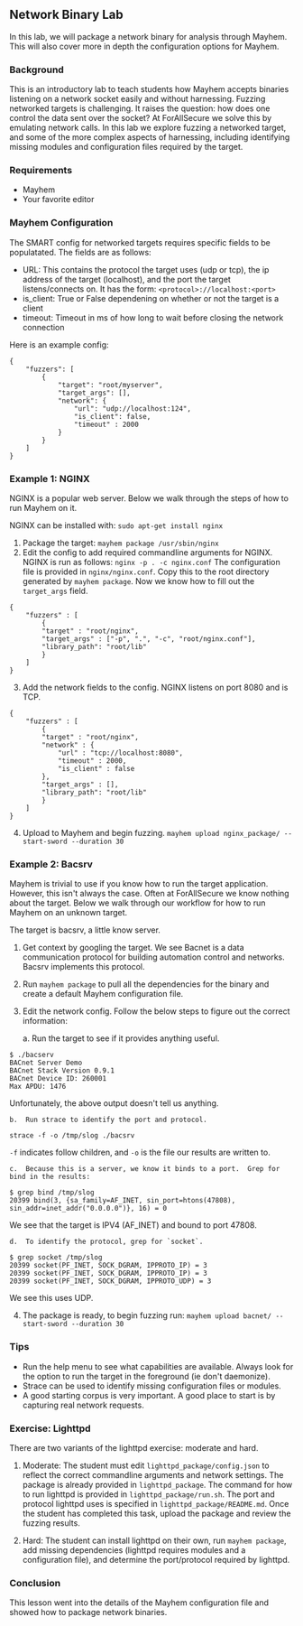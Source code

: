 ## Network Binary Lab
In this lab, we will package a network binary for analysis through
Mayhem. This will also cover more in depth the configuration
options for Mayhem.

### Background
This is an introductory lab to teach students how Mayhem accepts
binaries listening on a network socket easily and without harnessing.
Fuzzing networked targets is challenging.  It raises the question:
how does one control the data sent over the socket?  At ForAllSecure we
solve this by emulating network calls.  In this lab we explore fuzzing
a networked target, and some of the more complex aspects of harnessing,
including identifying missing modules and configuration files
required by the target.

### Requirements
* Mayhem
* Your favorite editor

### Mayhem Configuration
The SMART config for networked targets requires specific fields to be
populatated.  The fields are as follows:

* URL: This contains the protocol the target uses (udp or tcp), the ip
address of the target (localhost), and the port the target listens/connects
on.  It has the form: `<protocol>://localhost:<port>`
* is_client: True or False dependening on whether or not the target is
a client
* timeout: Timeout in ms of how long to wait before closing the network
connection

Here is an example config:
```
{
    "fuzzers": [
        {
            "target": "root/myserver",
            "target_args": [],
            "network": {
                "url": "udp://localhost:124",
                "is_client": false,
                "timeout" : 2000
            }
        }
    ]
}
```
### Example 1: NGINX

NGINX is a popular web server.  Below we walk through the steps of how
to run Mayhem on it.

NGINX can be installed with:
`sudo apt-get install nginx`

1. Package the target: `mayhem package /usr/sbin/nginx`
2. Edit the config to add required commandline arguments for NGINX.
NGINX is run as follows:
`nginx -p . -c nginx.conf`
The configuration file is provided in `nginx/nginx.conf`.  Copy this to
the root directory generated by `mayhem package`.  Now we know
how to fill out the `target_args` field.
```
{
    "fuzzers" : [
        {
        "target" : "root/nginx",
        "target_args" : ["-p", ".", "-c", "root/nginx.conf"],
        "library_path": "root/lib"
        }
    ]
}
```
3. Add the network fields to the config.  NGINX listens on port 8080 and is
TCP.
```
{
    "fuzzers" : [
        {
        "target" : "root/nginx",
        "network" : {
            "url" : "tcp://localhost:8080",
            "timeout" : 2000,
            "is_client" : false
        },
        "target_args" : [],
        "library_path": "root/lib"
        }
    ]
}
```
4. Upload to Mayhem and begin fuzzing.
`mayhem upload nginx_package/ --start-sword --duration 30`


### Example 2: Bacsrv
Mayhem is trivial to use if you know how to run the target application.
However, this isn't always the case.  Often at ForAllSecure we know
nothing about the target.  Below we walk through our workflow for
how to run Mayhem on an unknown target.

The target is bacsrv, a little know server.

1.  Get context by googling the target.  We see Bacnet is a data
communication protocol for building automation control and
networks.  Bacsrv implements this protocol.

2. Run `mayhem package` to pull all the dependencies for the binary
  and create a default Mayhem configuration file.

3. Edit the network config.  Follow the below steps to figure out
the correct information:


    a. Run the target to see if it provides anything useful.
```
$ ./bacserv
BACnet Server Demo
BACnet Stack Version 0.9.1
BACnet Device ID: 260001
Max APDU: 1476
```
Unfortunately, the above output doesn't tell us anything.

    b.  Run strace to identify the port and protocol.
```
strace -f -o /tmp/slog ./bacsrv
```
`-f` indicates follow children, and `-o` is the file our results are written to.

    c.  Because this is a server, we know it binds to a port.  Grep for bind in the results:
```
$ grep bind /tmp/slog
20399 bind(3, {sa_family=AF_INET, sin_port=htons(47808), sin_addr=inet_addr("0.0.0.0")}, 16) = 0
```
We see that the target is IPV4 (AF_INET) and bound to port 47808.

    d.  To identify the protocol, grep for `socket`.
```
$ grep socket /tmp/slog
20399 socket(PF_INET, SOCK_DGRAM, IPPROTO_IP) = 3
20399 socket(PF_INET, SOCK_DGRAM, IPPROTO_IP) = 3
20399 socket(PF_INET, SOCK_DGRAM, IPPROTO_UDP) = 3
```
We see this uses UDP.

4.  The package is ready, to begin fuzzing run:
`mayhem upload bacnet/ --start-sword --duration 30`

### Tips
* Run the help menu to see what capabilities are available.  Always look
for the option to run the target in the foreground (ie don't daemonize).
* Strace can be used to identify missing configuration files or modules.
* A good starting corpus is very important.  A good place to start is by
capturing real network requests.

### Exercise: Lighttpd
There are two variants of the lighttpd exercise: moderate and hard.

1. Moderate:  The student must edit `lighttpd_package/config.json` to reflect the
correct commandline arguments and network settings. The package is already
provided in `lighttpd_package`. The command for how to run lighttpd is provided
in `lighttpd_package/run.sh`. The port and protocol lighttpd uses is specified
in `lighttpd_package/README.md`.  Once the student has completed this task,
upload the package and review the fuzzing results.

2. Hard: The student can install lighttpd on their own, run `mayhem package`,
add missing dependencies (lighttpd requires modules and a configuration file),
and determine the port/protocol required by lighttpd.

### Conclusion
This lesson went into the details of the Mayhem configuration file and showed
how to package network binaries.

